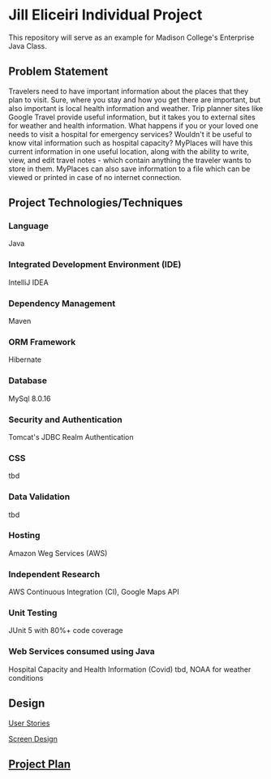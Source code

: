 # Jill Eliceiri Individual Project

This repository will serve as an example for Madison College's Enterprise Java Class.

## Problem Statement
Travelers need to have important information about the places that they plan to visit. 
Sure, where you stay and how you get there are important, but also important is local health information and weather. 
Trip planner sites like Google Travel provide useful information, but it takes you to external sites for weather and health information. 
What happens if you or your loved one needs to visit a hospital for emergency services? Wouldn't it be useful to know vital information such as hospital capacity?
MyPlaces will have this current information in one useful location, along with the ability to write, view, and edit travel notes - which contain anything the traveler wants to store in them. 
MyPlaces can also save information to a file which can be viewed or printed in case of no internet connection.  

## Project Technologies/Techniques

### Language
Java

### Integrated Development Environment (IDE)
IntelliJ IDEA 

### Dependency Management
Maven

### ORM Framework
Hibernate

### Database
MySql 8.0.16

### Security and Authentication
Tomcat's JDBC Realm Authentication

### CSS
tbd

### Data Validation
tbd

### Hosting
Amazon Weg Services (AWS)

### Independent Research
AWS Continuous Integration (CI),
Google Maps API

### Unit Testing
JUnit 5 with 80%+ code coverage

### Web Services consumed using Java
Hospital Capacity and Health Information (Covid) tbd,
NOAA for weather conditions

## Design
[User Stories](https://github.com/jeliceiri/MyPlacesTracker/blob/main/DesignDocuments/UserStories.md)

[Screen Design](https://github.com/jeliceiri/MyPlacesTracker/blob/main/DesignDocuments/Screens.md)

## [Project Plan](https://github.com/jeliceiri/MyPlacesTracker/blob/main/ProjectPlan.md)
